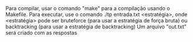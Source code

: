 Para compilar, usar o comando "make" para a compilação usando o Makefile.
Para executar, use o comando ./tp entrada.txt <estratégia>, onde <estratégia> pode ser bruteforce (para usar a estratégia de força bruta) ou backtracking (para usar a estratégia de backtracking)
Um arquivo "out.txt" será criado com as respostas

